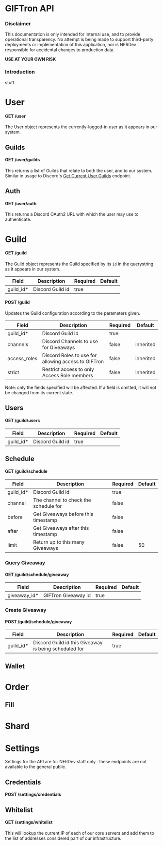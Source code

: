# GIFTron API
### Disclaimer
This documentation is only intended for internal use, and to provide operational transparency. No attempt is being made to support third-party deployments or implementation of this application, nor is NERDev responsible for accidental changes to production data.

**USE AT YOUR OWN RISK**

### Introduction
stuff

# User
#### GET /user
The User object represents the currently-logged-in user as it appears in our system.

## Guilds
#### GET /user/guilds
This returns a list of Guilds that relate to both the user, and to our system. Similar in usage to Discord's [Get Current User Guilds](https://discordapp.com/developers/docs/resources/user#get-current-user-guilds "Discord Documentation") endpoint.

## Auth
#### GET /user/auth
This returns a Discord OAuth2 URL with which the user may use to authenticate.


# Guild
#### GET /guild
The Guild object represents the Guild specified by its `id` in the querystring as it appears in our system.

| Field        | Description                                           | Required      | Default       |
| ---          | ---                                                   | ---           | ---           |
| guild_id*    | Discord Guild id                                      | true          |               |

#### POST /guild

Updates the Guild configuration according to the parameters given.

| Field        | Description                                           | Required      | Default       |
| ---          | ---                                                   | ---           | ---           |
| guild_id*    | Discord Guild id                                      | true          |               |
| channels     | Discord Channels to use for Giveaways                 | false         | inherited     |
| access_roles | Discord Roles to use for allowing access to GIFTron   | false         | inherited     |
| strict       | Restrict access to only Access Role members           | false         | inherited     |

Note: only the fields specified will be affected. If a field is omitted, it will not be changed from its current state.

## Users
#### GET /guild/users

| Field        | Description                                           | Required      | Default       |
| ---          | ---                                                   | ---           | ---           |
| guild_id*    | Discord Guild id                                      | true          |               |

## Schedule
#### GET /guild/schedule

| Field        | Description                                           | Required      | Default       |
| ---          | ---                                                   | ---           | ---           |
| guild_id*    | Discord Guild id                                      | true          |               |
| channel      | The channel to check the schedule for                 | false         |               |
| before       | Get Giveaways before this timestamp                   | false         |               |
| after        | Get Giveaways after this timestamp                    | false         |               |
| limit        | Return up to this many Giveaways                      | false         | 50            |

### Query Giveaway
#### GET /guild/schedule/giveaway

| Field        | Description                                           | Required      | Default       |
| ---          | ---                                                   | ---           | ---           |
| giveaway_id* | GIFTron Giveaway id                                   | true          |               |

### Create Giveaway
#### POST /guild/schedule/giveaway

| Field        | Description                                           | Required      | Default       |
| ---          | ---                                                   | ---           | ---           |
| guild_id*    | Discord Guild id this Giveaway is being scheduled for | true          |               |

## Wallet

# Order
## Fill

# Shard

# Settings
Settings for the API are for NERDev staff only. These endpoints are not available to the general public.
## Credentials
#### POST /settings/credentials
## Whitelist
#### GET /settings/whitelist
This will lookup the current IP of each of our core servers and add them to the list of addresses considered part of our infrastructure.